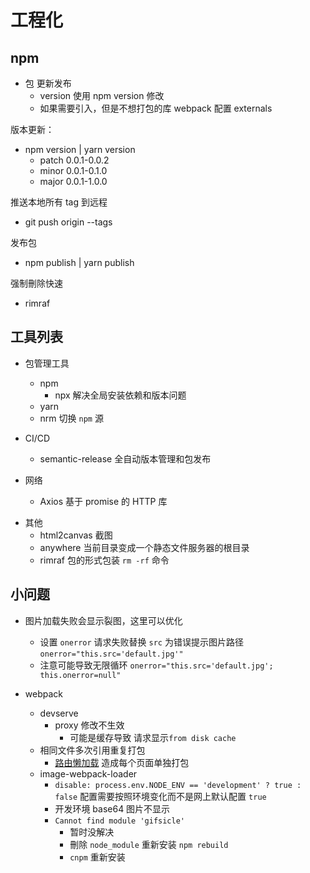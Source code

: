 # 工程化

## npm

- 包 更新发布
  - version 使用 npm version 修改
  - 如果需要引入，但是不想打包的库 webpack 配置 externals

版本更新：

- npm version | yarn version
  - patch 0.0.1-0.0.2
  - minor 0.0.1-0.1.0
  - major 0.0.1-1.0.0

推送本地所有 tag 到远程

- git push origin --tags

发布包

- npm publish | yarn publish

强制刪除快速

- rimraf

## 工具列表

- 包管理工具

  - npm
    - npx 解决全局安装依赖和版本问题
  - yarn
  - nrm 切换 `npm` 源

- CI/CD

  - semantic-release 全自动版本管理和包发布

- 网络

  - Axios 基于 promise 的 HTTP 库

* 其他
  - html2canvas 截图
  - anywhere 当前目录变成一个静态文件服务器的根目录
  - rimraf 包的形式包装 `rm -rf` 命令

## 小问题

- 图片加载失败会显示裂图，这里可以优化

  - 设置 `onerror` 请求失败替换 `src` 为错误提示图片路径 `onerror="this.src='default.jpg'"`
  - 注意可能导致无限循环 `onerror="this.src='default.jpg'; this.onerror=null"`

- webpack
  - devserve
    - proxy 修改不生效
      - 可能是缓存导致 请求显示`from disk cache`
  - 相同文件多次引用重复打包
    - [路由懒加载](/engineering/router_lazy.html) 造成每个页面单独打包
  - image-webpack-loader
    - `disable: process.env.NODE_ENV == 'development' ? true : false` 配置需要按照环境变化而不是网上默认配置 `true`
    - 开发环境 base64 图片不显示
    - `Cannot find module 'gifsicle'`
      - 暂时没解决
      - 刪除 `node_module` 重新安装 `npm rebuild`
      - `cnpm` 重新安装
